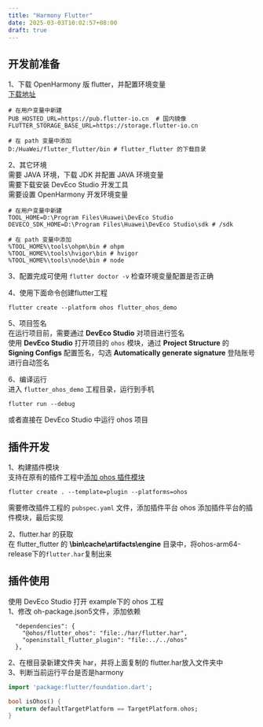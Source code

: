 ```yaml
---
title: "Harmony Flutter"
date: 2025-03-03T10:02:57+08:00
draft: true
---
```



## 开发前准备
1、下载 OpenHarmony 版 flutter，并配置环境变量  
 [下载地址](https://gitcode.com/openharmony-sig/flutter_flutter)

```
# 在用户变量中新建
PUB_HOSTED_URL=https://pub.flutter-io.cn  # 国内镜像
FLUTTER_STORAGE_BASE_URL=https://storage.flutter-io.cn

# 在 path 变量中添加
D:/HuaWei/flutter_flutter/bin # flutter_flutter 的下载目录
```
2、其它环境  
需要 JAVA 环境，下载 JDK 并配置 JAVA 环境变量  
需要下载安装 DevEco Studio 开发工具  
需要设置 OpenHarmony 开发环境变量
```
# 在用户变量中新建
TOOL_HOME=D:\Program Files\Huawei\DevEco Studio
DEVECO_SDK_HOME=D:\Program Files\Huawei\DevEco Studio\sdk # /sdk

# 在 path 变量中添加
%TOOL_HOME%\tools\ohpm\bin # ohpm 
%TOOL_HOME%\tools\hvigor\bin # hvigor
%TOOL_HOME%\tools\node\bin # node
```
3、配置完成可使用 `flutter doctor -v` 检查环境变量配置是否正确

4、使用下面命令创建flutter工程  
```
flutter create --platform ohos flutter_ohos_demo
```
5、项目签名  
在运行项目前，需要通过 __DevEco Studio__ 对项目进行签名  
使用 __DevEco Studio__ 打开项目的 `ohos` 模块，通过 __Project Structure__ 的 __Signing Configs__ 配置签名，勾选 __Automatically generate signature__ 登陆账号进行自动签名  

6、编译运行  
进入 `flutter_ohos_demo` 工程目录，运行到手机
```
flutter run --debug
```
或者直接在 DevEco Studio 中运行 ohos 项目

## 插件开发
1、构建插件模块  
支持在原有的插件工程中[添加 ohos 插件模块](https://gitee.com/openharmony-sig/flutter_samples/blob/master/ohos/docs/04_development/%E5%BC%80%E5%8F%91plugin.md)
```
flutter create . --template=plugin --platforms=ohos
```
需要修改插件工程的 `pubspec.yaml` 文件，添加插件平台 ohos 
添加插件平台的插件模块，最后实现


2、flutter.har 的获取  
在 flutter_flutter 的 __\bin\cache\artifacts\engine__ 目录中，将ohos-arm64-release下的`flutter.har`复制出来  
## 插件使用
使用 DevEco Studio 打开 example下的 ohos 工程  
1、修改 oh-package.json5文件，添加依赖
```
  "dependencies": {
    "@ohos/flutter_ohos": "file:./har/flutter.har",
    "openinstall_flutter_plugin": "file:../../ohos"
  },
```
2、在根目录新建文件夹 har，并将上面复制的 flutter.har放入文件夹中  
3、判断当前运行平台是否是harmony
``` dart
import 'package:flutter/foundation.dart';

bool isOhos() {
  return defaultTargetPlatform == TargetPlatform.ohos;
}
```



